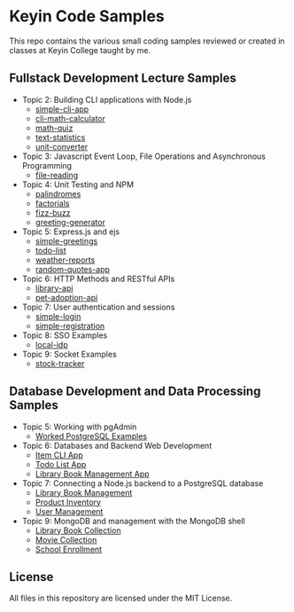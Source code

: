 # Keyin Code Samples
This repo contains the various small coding samples reviewed or created in classes at Keyin College taught by me.

## Fullstack Development Lecture Samples
- Topic 2: Building CLI applications with Node.js
  - [simple-cli-app](https://github.com/menglishca/keyin-code-samples/tree/main/cli-apps/simple-cli-app)
  - [cli-math-calculator](https://github.com/menglishca/keyin-code-samples/tree/main/cli-apps/li-math-calculator)
  - [math-quiz](https://github.com/menglishca/keyin-code-samples/tree/main/cli-apps/math-quiz)
  - [text-statistics](https://github.com/menglishca/keyin-code-samples/tree/main/cli-apps/text-statistics)
  - [unit-converter](https://github.com/menglishca/keyin-code-samples/tree/main/cli-apps/unit-converter)
- Topic 3: Javascript Event Loop, File Operations and Asynchronous Programming
  - [file-reading](https://github.com/menglishca/keyin-code-samples/tree/main/file-reading)
- Topic 4: Unit Testing and NPM
  - [palindromes](https://github.com/menglishca/keyin-code-samples/tree/main/unit-testing-examples/palindromes)
  - [factorials](https://github.com/menglishca/keyin-code-samples/tree/main/unit-testing-examples/factorial)
  - [fizz-buzz](https://github.com/menglishca/keyin-code-samples/tree/main/unit-testing-examples/fizzBuzz)
  - [greeting-generator](https://github.com/menglishca/keyin-code-samples/tree/main/unit-testing-examples/greetingGenerator)
- Topic 5: Express.js and ejs
  - [simple-greetings](https://github.com/menglishca/keyin-code-samples/tree/main/express-examples/simple-greetings)
  - [todo-list](https://github.com/menglishca/keyin-code-samples/tree/main/express-examples/todo-list)
  - [weather-reports](https://github.com/menglishca/keyin-code-samples/tree/main/express-examples/weather-reports)
  - [random-quotes-app](https://github.com/menglishca/keyin-code-samples/tree/main/express-examples/random-quotes-app)
- Topic 6: HTTP Methods and RESTful APIs
  - [library-api](https://github.com/menglishca/keyin-code-samples/tree/main/rest-api-examples/library-api)
  - [pet-adoption-api](https://github.com/menglishca/keyin-code-samples/tree/main/rest-api-examples/pet-adoption-api)
- Topic 7: User authentication and sessions
  - [simple-login](https://github.com/menglishca/keyin-code-samples/blob/main/user-authentication-examples/simple-login)
  - [simple-registration](https://github.com/menglishca/keyin-code-samples/blob/main/user-authentication-examples/simple-registration)
- Topic 8: SSO Examples
  - [local-idp](https://github.com/menglishca/keyin-code-samples/blob/main/sso-examples/local-idp)
- Topic 9: Socket Examples
  - [stock-tracker](https://github.com/menglishca/keyin-code-samples/blob/main/socket-examples/stock-tracker)

## Database Development and Data Processing Samples
- Topic 5: Working with pgAdmin
  - [Worked PostgreSQL Examples](https://github.com/menglishca/keyin-code-samples/tree/main/pgadmin-examples)
- Topic 6: Databases and Backend Web Development
  - [Item CLI App](https://github.com/menglishca/keyin-code-samples/tree/main/postgres-backend-examples/item-cli-app)
  - [Todo List App](https://github.com/menglishca/keyin-code-samples/tree/main/postgres-backend-examples/todo-list-app)
  - [Library Book Management App](https://github.com/menglishca/keyin-code-samples/tree/main/postgres-backend-examples/library-book-management-app)
- Topic 7: Connecting a Node.js backend to a PostgreSQL database
  - [Library Book Management](https://github.com/menglishca/keyin-code-samples/tree/main/express-postgres-examples/library-book-management)
  - [Product Inventory](https://github.com/menglishca/keyin-code-samples/tree/main/express-postgres-examples/product-inventory)
  - [User Management](https://github.com/menglishca/keyin-code-samples/tree/main/express-postgres-examples/user-management)
- Topic 9: MongoDB and management with the MongoDB shell
  - [Library Book Collection](https://github.com/menglishca/keyin-code-samples/tree/main/mongodb-compass/library-book-collection)
  - [Movie Collection](https://github.com/menglishca/keyin-code-samples/tree/main/mongodb-compass/movie-collection)
  - [School Enrollment](https://github.com/menglishca/keyin-code-samples/tree/main/mongodb-compass/school-enrollment)

## License
All files in this repository are licensed under the MIT License.